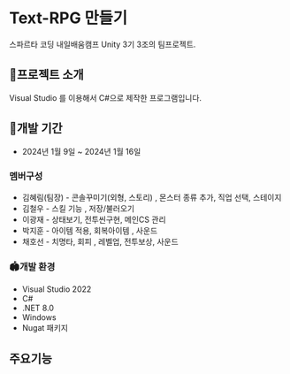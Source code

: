 # Text-RPG 만들기
스파르타 코딩 내일배움캠프 Unity 3기 3조의 팀프로젝트.


## 🎉프로젝트 소개
Visual Studio 를 이용해서 C#으로 제작한 프로그램입니다.
<br>

## 📅개발 기간
* 2024년 1월 9일 ~ 2024년 1월 16일

### 멤버구성
* 김혜림(팀장) - 콘솔꾸미기(외형, 스토리) , 몬스터 종류 추가, 직업 선택, 스테이지
* 김철우 - 스킬 기능 , 저장/불러오기
* 이광재 - 상태보기, 전투씬구현, 메인CS 관리
* 박지훈 - 아이템 적용, 회복아이템 , 사운드
* 채호선 - 치명타, 회피 , 레벨업, 전투보상, 사운드

### 🏟️개발 환경
* Visual Studio 2022
* C#
* .NET 8.0
* Windows
* Nugat 패키지

## 주요기능




